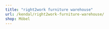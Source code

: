 ```yaml
---
title: "right2work furniture warehouse"
url: /kendal/right2work-furniture-warehouse/
shop: Möbel
---
```

